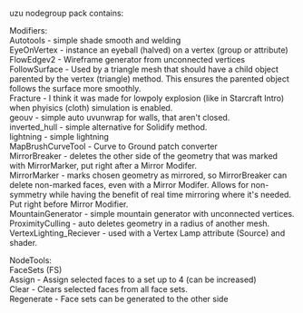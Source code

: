 uzu nodegroup pack contains:  

Modifiers:  
  Autotools - simple shade smooth and welding  
  EyeOnVertex - instance an eyeball (halved) on a vertex (group or attribute)  
  FlowEdgev2 - Wireframe generator from unconnected vertices  
  FollowSurface - Used by a triangle mesh that should have a child object parented by the vertex (triangle) method. This ensures the parented object follows the surface more smoothly.  
  Fracture - I think it was made for lowpoly explosion (like in Starcraft Intro) when phyisics (cloth) simulation is enabled.  
  geouv - simple auto uvunwrap for walls, that aren't closed.  
  inverted_hull - simple alternative for Solidify method.  
  lightning - simple lightning  
  MapBrushCurveTool - Curve to Ground patch converter  
  MirrorBreaker - deletes the other side of the geometry that was marked with MirrorMarker, put right after a Mirror Modifer.  
  MirrorMarker - marks chosen geometry as mirrored, so MirrorBreaker can delete non-marked faces, even with a Mirror Modifer. Allows for non-symmetry while having the benefit of real time mirroring where it's needed. Put right before Mirror Modifier.  
  MountainGenerator - simple mountain generator with unconnected vertices.  
  ProximityCulling - auto deletes geometry in a radius of another mesh.   
  VertexLighting_Reciever - used with a Vertex Lamp attribute (Source) and shader.  

NodeTools:  
  FaceSets (FS)  
    Assign - Assign selected faces to a set up to 4 (can be increased)  
    Clear - Clears selected faces from all face sets.  
    Regenerate - Face sets can be generated to the other side  
